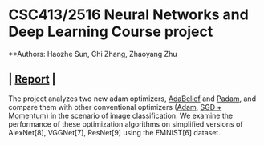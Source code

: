 # CSC413/2516 Neural Networks and Deep Learning Course project
**Authors: Haozhe Sun, Chi Zhang, Zhaoyang Zhu

## | [Report](./writeup/main.pdf) |

The project analyzes two new adam optimizers, [AdaBelief](https://juntang-zhuang.github.io/adabelief/) and [Padam](https://arxiv.org/pdf/1806.06763.pdf), and compare them with other conventional optimizers ([Adam](https://arxiv.org/abs/1412.6980?source=post_page---------------------------), [SGD + Momentum](https://ruder.io/optimizing-gradient-descent/index.html)) in the scenario of image classification. We examine the performance of these optimization algorithms on simplified versions of AlexNet[8], VGGNet[7], ResNet[9] using the EMNIST[6] dataset.
